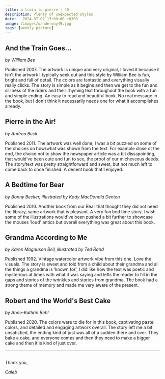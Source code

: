 ```yaml
---
title: a train to pierre | 49
description: Plenty of unexpected styles.
date:   2024-07-02 13:00:00 +0300
image: /images/wanderway49.jpg
tags: [weekly picture]
---
```


## And the Train Goes...
*by William Bee*

Published 2007. The artwork is unique and very original, I loved it because it isn't the artwork I typically seek out and this style by Wiliiam Bee is fun, bright and full of detail. The colors are fantastic and everything visually really clicks. The story is simple as it begins and then we get to the fun and silliness of the riders and their rhyming text throughout the book with a fun and simple ending. An easy to read and beautiful book. No real message in the book, but I don't think it necessarily needs one for what it accomplishes already. 
 
## Pierre in the Air!
*by Andrea Beck*

Published 2011. The artwork was well done, I was a bit puzzled on some of the choices on how/what was shown from the text. For example close ot the end, the choice not to show the newspaper article was a bit dissapointing, that would've been cute and fun to see, the proof of our micheveous deeds. The story/text was pretty straightforward and sweet, but not much left to come back to once finished. A decent book that I enjoyed. 
 
## A Bedtime for Bear
*by Bonny Becker, illustrated by Kady MacDonald Denton*

Published 2010. Another book from our Bear that thought they did not need the library, same artwork that is pleasant. A very fun bed time story. I wish some of the illustrations would've been pushed a bit further to showcase the mouses 'loud' antics but overall everything was great about this book.
 
## Grandma According to Me
*by Karen Magnuson Beil, illustrated by Ted Rand*

Published 1992. Vintage watercolor artwork vibe from this one. Love the visuals. The story is sweet and told from a child about their grandma and all the things a grandma is 'known for', I did like how the text was poetic and mysterious at times with what it was saying and lefts the reader to fill in the gaps and stories of the wrinkles and stories from grandma. The book had a strong theme of memory and made me very aware of the present. 
 
## Robert and the World's Best Cake
*by Anne-Kathrin Behl*

Published 2020. The colors were to die for in this book, captivating pastel colors, and detailed and engaging artwork overall. The story left me a bit unsatisfied, the ending kind of just was all of a sudden there and over. They bake a cake, and everyone comes and then they need to make a bigger cake and then it is kind of just over. 


***

<br>
Thank you,

*Caleb*